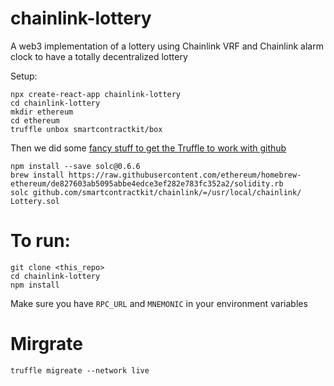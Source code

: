 # chainlink-lottery

A web3 implementation of a lottery using Chainlink VRF and Chainlink alarm clock to have a totally decentralized lottery

Setup:

```
npx create-react-app chainlink-lottery
cd chainlink-lottery
mkdir ethereum
cd ethereum
truffle unbox smartcontractkit/box
```

Then we did some [fancy stuff to get the Truffle to work with github](https://solidity.readthedocs.io/en/develop/layout-of-source-files.html?highlight=import#use-in-actual-compilers)

```
npm install --save solc@0.6.6
brew install https://raw.githubusercontent.com/ethereum/homebrew-ethereum/de827603ab5095abbe4edce3ef282e783fc352a2/solidity.rb
solc github.com/smartcontractkit/chainlink/=/usr/local/chainlink/ Lottery.sol
```

# To run:

```
git clone <this_repo>
cd chainlink-lottery
npm install
```

Make sure you have `RPC_URL` and `MNEMONIC` in your environment variables

# Mirgrate

`truffle migreate --network live`
